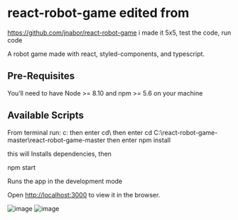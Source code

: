 # react-robot-game edited from 
https://github.com/jnabor/react-robot-game 
i made it 5x5, test the code, run code

A robot game made with react, styled-components, and typescript.

## Pre-Requisites

You’ll need to have Node >= 8.10 and npm >= 5.6 on your machine

## Available Scripts


From terminal run:
c: then enter
cd\ then enter
cd C:\react-robot-game-master\react-robot-game-master then enter
npm install

this will Installs dependencies, then

npm start

Runs the app in the development mode

Open [http://localhost:3000](http://localhost:3000) to view it in the browser.

![image](https://user-images.githubusercontent.com/54736552/199971335-2ddaecb6-321e-44ee-a1e0-07841bb8924c.png)
![image](https://user-images.githubusercontent.com/54736552/199971496-2e82d35c-55bc-4088-a9a5-046c49a28d5c.png)
